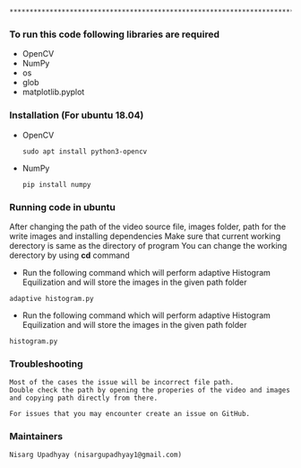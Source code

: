        ****************************************************************************
       
### To run this code following libraries are required
* OpenCV  
* NumPy
* os
* glob
* matplotlib.pyplot


### Installation (For ubuntu 18.04) ###
* OpenCV
	````
	sudo apt install python3-opencv
	````
* NumPy
	````
	pip install numpy
	````
### Running code in ubuntu
After changing the path of the video source file, images folder, path for the 
write images and installing dependencies
Make sure that current working derectory is same as the directory of program
You can change the working derectory by using **cd** command

* Run the following command which will perform adaptive Histogram Equilization and will store the images
  in the given path folder
````
adaptive histogram.py
````
* Run the following command which will perform adaptive Histogram Equilization and will store the images
  in the given path folder
````
histogram.py
````

### Troubleshooting ###
	Most of the cases the issue will be incorrect file path.
	Double check the path by opening the properies of the video and images
	and copying path directly from there.

	For issues that you may encounter create an issue on GitHub.
  
### Maintainers ###
	Nisarg Upadhyay (nisargupadhyay1@gmail.com)
